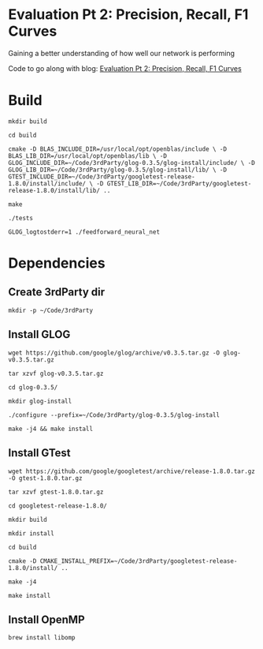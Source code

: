 # Evaluation Pt 2: Precision, Recall, F1 Curves

Gaining a better understanding of how well our network is performing

Code to go along with blog: [Evaluation Pt 2: Precision, Recall, F1 Curves](http://www.curiousinspiration.com/posts/evaluation-pt-2:-precision,-recall,-f1-curves)

# Build

`mkdir build`

`cd build`

`cmake -D BLAS_INCLUDE_DIR=/usr/local/opt/openblas/include \
       -D BLAS_LIB_DIR=/usr/local/opt/openblas/lib \
       -D GLOG_INCLUDE_DIR=~/Code/3rdParty/glog-0.3.5/glog-install/include/ \
       -D GLOG_LIB_DIR=~/Code/3rdParty/glog-0.3.5/glog-install/lib/ \
       -D GTEST_INCLUDE_DIR=~/Code/3rdParty/googletest-release-1.8.0/install/include/ \
       -D GTEST_LIB_DIR=~/Code/3rdParty/googletest-release-1.8.0/install/lib/ ..`

`make`

`./tests`

`GLOG_logtostderr=1 ./feedforward_neural_net`


# Dependencies

## Create 3rdParty dir

`mkdir -p ~/Code/3rdParty`

## Install GLOG

`wget https://github.com/google/glog/archive/v0.3.5.tar.gz -O glog-v0.3.5.tar.gz`

`tar xzvf glog-v0.3.5.tar.gz`

`cd glog-0.3.5/`

`mkdir glog-install`

`./configure --prefix=~/Code/3rdParty/glog-0.3.5/glog-install`

`make -j4 && make install`

## Install GTest

`wget https://github.com/google/googletest/archive/release-1.8.0.tar.gz -O gtest-1.8.0.tar.gz`

`tar xzvf gtest-1.8.0.tar.gz`

`cd googletest-release-1.8.0/`

`mkdir build`

`mkdir install`

`cd build`

`cmake -D CMAKE_INSTALL_PREFIX=~/Code/3rdParty/googletest-release-1.8.0/install/ ..`

`make -j4`

`make install`

## Install OpenMP

`brew install libomp`

